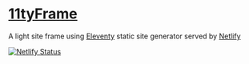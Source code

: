 # [11tyFrame](https://11tyframe.netlify.com)

A light site frame using [Eleventy](https://11ty.dev) static site generator served by [Netlify](https://netlify.com)

[![Netlify Status](https://api.netlify.com/api/v1/badges/45be257f-c636-4cd9-975b-ad608262f3ff/deploy-status)](https://app.netlify.com/sites/11tyframe/deploys)
